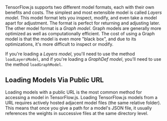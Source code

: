 TensorFlow.js supports two different model formats, each with their own benefits and costs. The simplest and most extensible model is called *Layers model*. This model format lets you inspect, modify, and even take a model apart for adjustment. The format is perfect for returning and adjusting later. The other model format is a *Graph model*. Graph models are generally more optimized as well as computationally efficient. The cost of using a Graph model is that the model is even more "black box", and due to its optimizations, it's more difficult to inspect or modify.

If you're loading a *Layers model*, you'll need to use the method `loadLayersModel`, and if you're loading a *GraphDef model*, you'll need to use the method `loadGraphModel`.

## Loading Models Via Public URL

Loading models with a public URL is the most common method for accessing a model in TensorFlow.js. Loading TensorFlow.js models from a URL requires actively hosted adjacent model files (the same relative folder). This means that once you give a path for a model's JSON file, it usually references the weights in successive files at the same directory level.